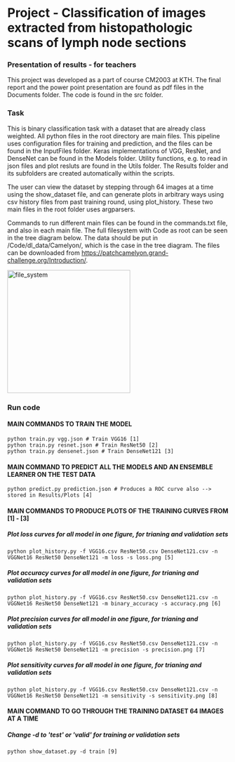 # Project - Classification of images extracted from histopathologic scans of lymph node sections

### Presentation of results - for teachers

This project was developed as a part of course CM2003 at KTH. The final report and the power point presentation are found as pdf files in the Documents folder. The code is found in the src folder. 

### Task

This is binary classification task with a dataset that are already class weighted. All python files in the root directory are main files. This pipeline uses configuration files for training and prediction, and the files can be found in the InputFiles folder. Keras implementations of VGG, ResNet, and DenseNet can be found in the Models folder. Utility functions, e.g. to read in json files and plot resluts are found in the Utils folder. The Results folder and its subfolders are created automatically within the scripts.   

The user can view the dataset by stepping through 64 images at a time using the show_dataset file, and can generate plots in arbitrary ways using csv history files from past training round, using plot_history. These two main files in the root folder uses argparsers. 

Commands to run different main files can be found in the commands.txt file, and also in each main file. The full filesystem with Code as root can be seen in the tree diagram below. The data should be put in /Code/dl_data/Camelyon/, which is the case in the tree diagram. The files can be downloaded from https://patchcamelyon.grand-challenge.org/Introduction/. 

<img width=280 alt="file_system" src="https://user-images.githubusercontent.com/55019110/66723566-cac55080-ee1a-11e9-92b2-33c8cae2556b.png">

### Run code

#### MAIN COMMANDS TO TRAIN THE MODEL
```
python train.py vgg.json # Train VGG16 [1]
python train.py resnet.json # Train ResNet50 [2]
python train.py densenet.json # Train DenseNet121 [3]
```

#### MAIN COMMAND TO PREDICT ALL THE MODELS AND AN ENSEMBLE LEARNER ON THE TEST DATA
```
python predict.py prediction.json # Produces a ROC curve also --> stored in Results/Plots [4]
```

#### MAIN COMMANDS TO PRODUCE PLOTS OF THE TRAINING CURVES FROM [1] - [3]  

##### Plot loss curves for all model in one figure, for trianing and validation sets
```
python plot_history.py -f VGG16.csv ResNet50.csv DenseNet121.csv -n VGGNet16 ResNet50 DenseNet121 -m loss -s loss.png [5]
```

##### Plot accuracy curves for all model in one figure, for trianing and validation sets
```
python plot_history.py -f VGG16.csv ResNet50.csv DenseNet121.csv -n VGGNet16 ResNet50 DenseNet121 -m binary_accuracy -s accuracy.png [6]
```

##### Plot precision curves for all model in one figure, for trianing and validation sets
```
python plot_history.py -f VGG16.csv ResNet50.csv DenseNet121.csv -n VGGNet16 ResNet50 DenseNet121 -m precision -s precision.png [7]
```

##### Plot sensitivity curves for all model in one figure, for trianing and validation sets
```
python plot_history.py -f VGG16.csv ResNet50.csv DenseNet121.csv -n VGGNet16 ResNet50 DenseNet121 -m sensitivity -s sensitivity.png [8]
```


#### MAIN COMMAND TO GO THROUGH THE TRAINING DATASET 64 IMAGES AT A TIME

##### Change -d to 'test' or 'valid' for training or validation sets
```
python show_dataset.py -d train [9]
```


